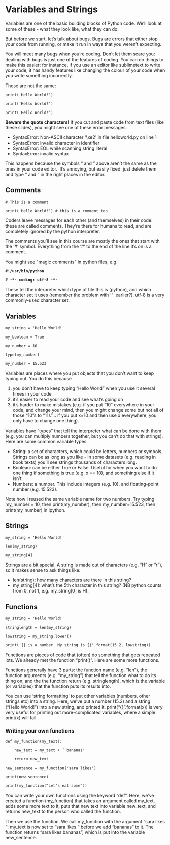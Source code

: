 # Variables and Strings

Variables are one of the basic building blocks of Python code. We’ll look at some of these - what they look like, what they can do.

But before we start, let’s talk about bugs.  Bugs are errors that either stop your code from running, or make it run in ways that you weren’t expecting. 

You will meet many bugs when you’re coding. Don’t let them scare you: dealing with bugs is just one of the features of coding. You can do things to make this easier: for instance, if you use an editor like sublimetext to write your code, it has handy features like changing the colour of your code when you write something incorrectly.

These are not the same: 

`print('Hello World!')`

`print(‘Hello World!’)`

`print('Hello World!’)`

**Beware the quote characters!** If you cut and paste code from text files \(like these slides\), you might see one of these error messages:

* SyntaxError: Non-ASCII character '\xe2' in file helloworld.py on line 1
* SyntaxError: invalid character in identifier
* SyntaxError: EOL while scanning string literal
* SyntaxError: invalid syntax

This happens because the symbols “ and ” above aren’t the same as the ones in your code editor.  It’s annoying, but easily fixed: just delete them and type “ and ” in the right places in the editor.

## Comments

`# This is a comment`

`print('Hello World!') # this is a comment too`

Coders leave messages for each other \(and themselves\) in their code: these are called comments. They’re there for humans to read, and are completely ignored by the python interpreter. 

The comments you’ll see in this course are mostly the ones that start with the ‘\#’ symbol. Everything from the ‘\#’ to the end of the line it’s on is a comment.

You might see "magic comments" in python files, e.g.

**`#!/usr/bin/python`**

**`# -*- coding: utf-8 -*-`**

These tell the interpreter which type of file this is \(python\), and which character set it uses \(remember the problem with ‘“‘ earlier?\). utf-8 is a very commonly-used character set.

## Variables

`my_string = 'Hello World!'`

`my_boolean = True`

`my_number = 10`

`type(my_number)`

`my_number = 15.523`

Variables are places where you put objects that you don’t want to keep typing out. You do this because

1. you don’t have to keep typing “Hello World” when you use it several times in your code
2. it’s easier to read your code and see what’s going on
3. it’s harder to make mistakes \(e.g. if you put “10” everywhere in your code, and change your mind, then you might change some but not all of those “10”s to “11s”… if you put x=10 and then use x everywhere, you only have to change one thing\).

Variables have “types” that tell the interpreter what can be done with them \(e.g. you can multiply numbers together, but you can’t do that with strings\). Here are some common variable types:

* String: a set of characters, which could be letters, numbers or symbols.
   Strings can be as long as you like - in some datasets \(e.g. reading in book texts\) you’ll see strings thousands of characters long.
* Boolean: can be either True or False.
   Useful for when you want to do one thing if something is true \(e.g. x == 10\), and something else if it isn’t.
* Numbers: a number.
   This include integers \(e.g. 10\), and floating-point number \(e.g. 15.523\).

Note how I reused the same variable name for two numbers. Try typing my\_number = 10, then print\(my\_number\), then my\_number=15.523, then print\(my\_number\) in ipython. 

## Strings

`my_string = 'Hello World!'`

`len(my_string)`

`my_string[4]`

Strings are a bit special. A string is made out of characters \(e.g. “H” or “r”\), so it makes sense to ask things like:

* len\(string\): how many characters are there in this string?
* my\_string\[4\]: what’s the 5th character in this string? \(NB python counts from 0, not 1, e.g. my\_string\[0\] is H\).

## Functions

`my_string = 'Hello World!'`

`stringlength = len(my_string)`

`lowstring = my_string.lower()`

`print('{} is a number. My string is {}'.format(15.2, lowstring))`

Functions are pieces of code that \(often\) do something that gets repeated lots. We already met the function “print\(\)”. Here are some more functions.

Functions generally have 3 parts: the function name \(e.g. “len”\), the function arguments \(e.g. “my\_string”\) that tell the function what to do its thing on, and the the function return \(e.g. stringlength\), which is the variable \(or variables\) that the function puts its results into.

You can use ‘string formatting’ to put other variables \(numbers, other strings etc\) into a string. Here, we’ve put a number \(15.2\) and a string \(“Hello World!”\) into a new string, and printed it. print\(“{}”.format\(x\)\) is very very useful for printing out more-complicated variables, where a simple print\(x\) will fail.

### Writing your own functions

`def my_function(my_text):`

`    new_text = my_text + ’ bananas'`

`    return new_text`

`new_sentence = my_function('sara likes')`

`print(new_sentence)`

`print(my_function(“Let’s eat some”))`

You can write your own functions using the keyword “def”. Here, we’ve created a function \(my\_function\) that takes an argument called my\_text, adds some more text to it, puts that new text into variable new\_text, and returns new\_text to the person who called the function.

Then we use the function. We call my\_function with the argument “sara likes “: my\_text is now set to “sara likes “ before we add “bananas” to it. The function returns “sara likes bananas”, which is put into the variable new\_sentence.

